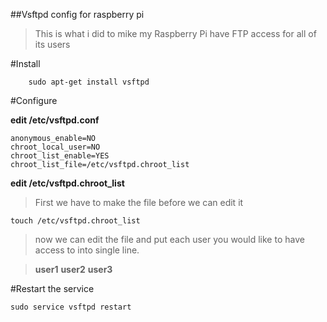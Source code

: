 ##Vsftpd config for raspberry pi

>This is what i did to mike my Raspberry Pi have FTP access for all of its users

#Install

        sudo apt-get install vsftpd
        
#Configure

**edit /etc/vsftpd.conf**

    anonymous_enable=NO
    chroot_local_user=NO
    chroot_list_enable=YES
    chroot_list_file=/etc/vsftpd.chroot_list
    
**edit /etc/vsftpd.chroot_list**

>First we have to make the file before we can edit it

    touch /etc/vsftpd.chroot_list

>now we can edit the file and put each user you would like to have access to into single line.

>**user1** **user2** **user3**

#Restart the service

    sudo service vsftpd restart
    

